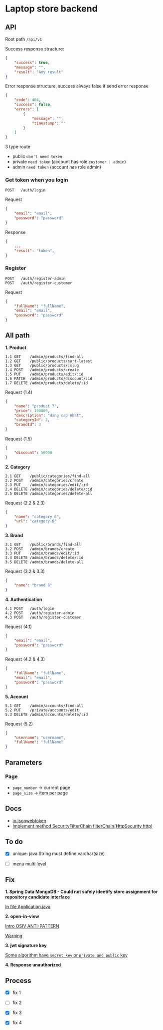 # Laptop store backend

## API

Root path `/api/v1`

Success response structure:

```json
{
    "success": true,
    "message": "",
    "result": "Any result"
}
```

Error response structure, success always false if send error response

```json
{
    "code": 404,
    "success": false,
    "errors": [
        {
            "message": "",
            "timestamp": ""
        }
    ]
}
```

3 type route

-   public `don't need token`
-   private `need token` (account has role `customer | admin`)
-   admin `need token` (account has role admin)

### Get token when you login

```
POST   /auth/login
```

Request

```json
{
    "email": "email",
    "password": "password"
}
```

Response

```json
{
    ...
    "result": "token",
}
```

### Register

```
POST   /auth/register-admin
POST   /auth/register-customer
```

Request

```json
{
    "fullName": "fullName",
    "email": "email",
    "password": "password"
}
```

## All path

**1. Product**

```
1.1 GET    /admin/products/find-all
1.2 GET    /public/products/sort-latest
1.3 GET    /public/products/:slug
1.4 POST   /admin/products/create
1.5 PUT    /admin/products/edit/:id
1.6 PATCH  /admin/products/discount/:id
1.7 DELETE /admin/products/delete/:id
```

Request (1.4)

```json
{
    "name": "product 7",
    "price": 100000,
    "description": "dang cap nhat",
    "categoryId": 2,
    "brandId": 3
}
```

Request (1.5)

```json
{
    "discount": 50000
}
```

**2. Category**

```
2.1 GET    /public/categories/find-all
2.2 POST   /admin/categories/create
2.3 PUT    /admin/categories/edit/:id
2.4 DELETE /admin/categories/delete/:id
2.5 DELETE /admin/categories/delete-all
```

Request (2.2 & 2.3)

```json
{
    "name": "category 6",
    "url": "category-6"
}
```

**3. Brand**

```
3.1 GET    /public/brands/find-all
3.2 POST   /admin/brands/create
3.3 PUT    /admin/brands/edit/:id
3.4 DELETE /admin/brands/delete/:id
3.5 DELETE /admin/brands/delete-all
```

Request (3.2 & 3.3)

```json
{
    "name": "brand 6"
}
```

**4. Authentication**

```
4.1 POST   /auth/login
4.2 POST   /auth/register-admin
4.3 POST   /auth/register-customer
```

Request (4.1)

```json
{
    "email": "email",
    "password": "password"
}
```

Request (4.2 & 4.3)

```json
{
    "fullName": "fullName",
    "email": "email",
    "password": "password"
}
```

**5. Account**

```
5.1 GET    /admin/accounts/find-all
5.2 PUT    /private/accounts/edit
5.3 DELETE /admin/accounts/delete/:id
```

Request (5.2)

```json
{
    "username": "username",
    "fullName": "fullName"
}
```

## Parameters

### Page

-   `page_number` -> current page
-   `page_size` -> item per page

## Docs

-   [io.jsonwebtoken](https://github.com/jwtk/jjwt)
-   [Implement method SecurityFilterChain filterChain(HttpSecurity http)](https://www.bezkoder.com/spring-boot-security-jwt/#Configure_Spring_Security)

## To do

-   [x] unique: java String must define varchar(size)

-   [ ] menu multi level

## Fix

**1. Spring Data MongoDB - Could not safely identify store assignment for repository candidate interface**

[In file Application.java](https://www.baeldung.com/spring-multiple-data-modules#3-using-package-based-scoping)

**2. open-in-view**

[Intro OSIV ANTI-PATTERN](https://stackoverflow.com/questions/30549489/what-is-this-spring-jpa-open-in-view-true-property-in-spring-boot)

[Warning](https://backendhance.com/en/blog/2023/open-session-in-view/)

**3. jwt signature key**

[Some algorithm have `secret key` or `private and public` key](https://github.com/jwtk/jjwt?tab=readme-ov-file#signed-jwts)

**4. Response unauthorized**

## Process

-   [x] fix 1

-   [ ] fix 2

-   [x] fix 3

-   [x] fix 4
